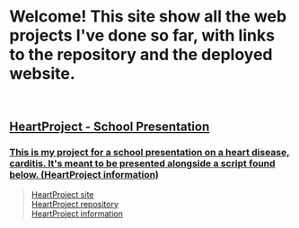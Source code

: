# Welcome! This site show all the web projects I've done so far, with links to the repository and the deployed website.

<br>

## <u>HeartProject - School Presentation</u> <br>
### <u>This is my project for a school presentation on a heart disease, carditis. It's meant to be presented alongside a script found below. (HeartProject information)</u> 

> [HeartProject site](https://snowynx.github.io/HeartProject) <br>
> [HeartProject repository](https://github.com/Snowynx/HeartProject) <br>
> [HeartProject information](https://github.com/Snowynx/HeartProject/blob/master/INFORMATION.md)


